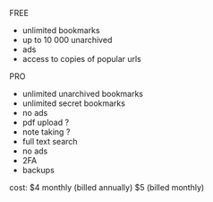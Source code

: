 FREE

- unlimited bookmarks
- up to 10 000 unarchived 
- ads
- access to copies of popular urls

PRO

- unlimited unarchived bookmarks
- unlimited secret bookmarks
- no ads
- pdf upload ?
- note taking ?
- full text search
- no ads
- 2FA
- backups

cost: $4 monthly (billed annually) $5 (billed monthly)
